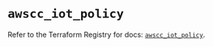 # `awscc_iot_policy`

Refer to the Terraform Registry for docs: [`awscc_iot_policy`](https://registry.terraform.io/providers/hashicorp/awscc/0.70.0/docs/resources/iot_policy).
